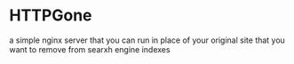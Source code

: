 # HTTPGone

a simple nginx server that you can run in place of your original site that you want to remove from searxh engine indexes